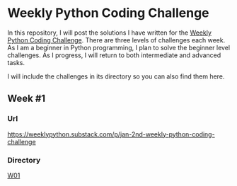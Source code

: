 # Weekly Python Coding Challenge

In this repository, I will post the solutions I have written for the [Weekly Python Coding Challenge](https://weeklypython.substack.com/). There are three levels of challenges each week. As I am a beginner in Python programming, I plan to solve the beginner level challenges. As I progress, I will return to both intermediate and advanced tasks.

I will include the challenges in its directory so you can also find them here.

## Week \#1

### Url

https://weeklypython.substack.com/p/jan-2nd-weekly-python-coding-challenge

### Directory
[W01](w01)
